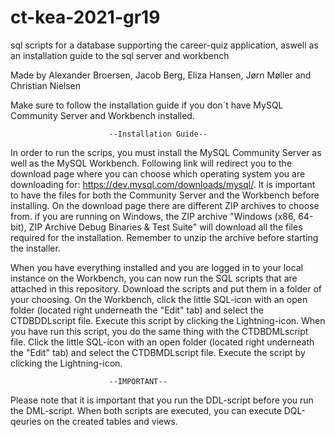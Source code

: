 # ct-kea-2021-gr19
sql scripts for a database supporting the career-quiz application, aswell as an installation guide to the sql server and workbench

Made by Alexander Broersen, Jacob Berg, Eliza Hansen, Jørn Møller and Christian Nielsen

Make sure to follow the installation guide if you don´t have MySQL Community Server and Workbench installed.

                          --Installation Guide--
In order to run the scrips, you must install the MySQL Community Server as well as the MySQL Workbench. Following link will redirect you to the download page where you can choose which operating system you are downloading for: https://dev.mysql.com/downloads/mysql/.
It is important to have the files for both the Community Server and the Workbench before installing. On the download page there are different ZIP archives to choose from. if you are running on Windows, the ZIP archive "Windows (x86, 64-bit), ZIP Archive Debug Binaries & Test Suite" will download all the files required for the installation. Remember to unzip the archive before starting the installer.

When you have everything installed and you are logged in to your local instance on the Workbench, you can now run the SQL scripts that are attached in this repository. Download the scripts and put them in a folder of your choosing. On the Workbench, click the little SQL-icon with an open folder (located right underneath the "Edit" tab) and select the CTDBDDLscript file. Execute this script by clicking the Lightning-icon. When you have run this script, you do the same thing with the CTDBDMLscript file. Click the little SQL-icon with an open folder (located right underneath the "Edit" tab) and select the CTDBMDLscript file. Execute the script by clicking the Lightning-icon.

                          --IMPORTANT--
Please note that it is important that you run the DDL-script before you run the     DML-script. When both scripts are executed, you can execute DQL-qeuries on the created tables and views.
